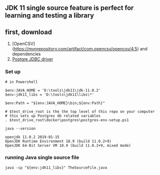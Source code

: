 ## JDK 11 single source feature is perfect for learning and testing a library

## first, download

1. [OpenCSV] (https://mvnrepository.com/artifact/com.opencsv/opencsv/4.5) and dependencies
2. [Postgre JDBC driver](https://mvnrepository.com/artifact/org.postgresql/postgresql/42.2.5)

### Set up
```
# in Powershell

$env:JAVA_HOME = 'D:\tools\jdk11\jdk-11.0.2'
$env:jdk11_libs = 'D:\tools\jdk11\libs\*'

$env:Path = "${env:JAVA_HOME}\bin;${env:Path}"

# $test_drive_root is the the top level of this repo on your computer
# this sets up Postgres db related variables 
. $test_drive_root\docker\postgres\postgres-env-setup.ps1

java --version

openjdk 11.0.2 2019-01-15
OpenJDK Runtime Environment 18.9 (build 11.0.2+9)
OpenJDK 64-Bit Server VM 18.9 (build 11.0.2+9, mixed mode)

```

### running Java single source file

```
java -cp "${env:jdk11_libs}" TheSourceFile.java

```